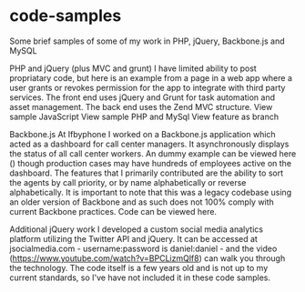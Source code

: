code-samples
============
Some brief samples of some of my work in PHP, jQuery, Backbone.js and MySQL

PHP and jQuery (plus MVC and grunt)
I have limited ability to post propriatary code, but here is an example from a page in a web app where a user grants or revokes permission for the app to integrate with third party services. The front end uses jQuery and Grunt for task automation and asset management. The back end uses the Zend MVC structure.
View sample JavaScript
View sample PHP and MySql
View feature as branch


Backbone.js
At Ifbyphone I worked on a Backbone.js application which acted as a dashboard for call center managers. It asynchronously  displays the status of all call center workers. An dummy example can be viewed here () though production cases may have hundreds of employees active on the dashboard. The features that I primarily contributed are the ability to sort the agents by call priority, or by name alphabetically or reverse alphabetically. It is important to note that this was a legacy codebase using an older version of Backbone and as such does not 100% comply with current Backbone practices.
Code can be viewed here.

Additional jQuery work
I developed a custom social media analytics platform utilizing the Twitter API and jQuery. It can be accessed at jsocialmedia.com - username:password is daniel:daniel - and the video (https://www.youtube.com/watch?v=BPCLizmQlf8) can walk you through the technology. The code itself is a few years old and is not up to my current standards, so I've have not included it in these code samples.
